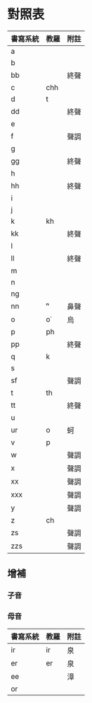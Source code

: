 # 對照表

| 書寫系統 | 教羅 | 附註 |
| --- | --- | --- |
| a |||
| b |||
| bb || 終聲 |
| c | chh | |
| d | t ||
| dd || 終聲 |
| e |||
| f || 聲調 |
| g |||
| gg || 終聲 |
| h |||
| hh || 終聲 |
| i |||
| j |||
| k | kh ||
| kk || 終聲 |
| l |||
| ll || 終聲 |
| m |||
| n |||
| ng |||
| nn | ⁿ | 鼻聲 |
| o | o͘ | 烏 |
| p | ph ||
| pp || 終聲 |
| q | k ||
| s |||
| sf | | 聲調 |
| t | th ||
| tt || 終聲 |
| u |||
| ur | o | 蚵 |
| v | p | |
| w || 聲調 |
| x || 聲調 |
| xx || 聲調 |
| xxx || 聲調 |
| y || 聲調 |
| z | ch | |
| zs || 聲調 |
| zzs || 聲調 |

## 增補

### 子音

### 母音

| 書寫系統 | 教羅 | 附註 |
| --- | --- | --- |
| ir | ir | 泉 |
| er | er | 泉 |
| ee || 漳 |
| or |||
